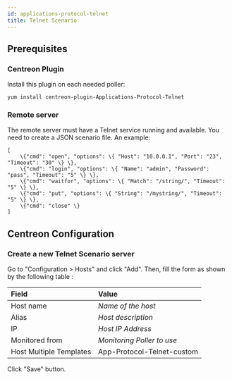 ```yaml
---
id: applications-protocol-telnet
title: Telnet Scenario
---
```


## Prerequisites

### Centreon Plugin

Install this plugin on each needed poller:

``` shell
yum install centreon-plugin-Applications-Protocol-Telnet
```

### Remote server

The remote server must have a Telnet service running and available. You need to
create a JSON scenario file. An example:

    [
        \{"cmd": "open", "options": \{ "Host": "10.0.0.1", "Port": "23", "Timeout": "30" \} \},
        \{"cmd": "login", "options": \{ "Name": "admin", "Password": "pass", "Timeout": "5" \} \},
        \{"cmd": "waitfor", "options": \{ "Match": "/string/", "Timeout": "5" \} \},
        \{"cmd": "put", "options": \{ "String": "/mystring/", "Timeout": "5" \} \},
        \{"cmd": "close" \}
    ]

## Centreon Configuration

### Create a new Telnet Scenario server

Go to "Configuration \> Hosts" and click "Add". Then, fill the form as shown by
the following table :

| Field                   | Value                      |
| :---------------------- | :------------------------- |
| Host name               | *Name of the host*         |
| Alias                   | *Host description*         |
| IP                      | *Host IP Address*          |
| Monitored from          | *Monitoring Poller to use* |
| Host Multiple Templates | App-Protocol-Telnet-custom |

Click "Save" button.
